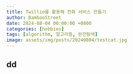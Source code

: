 ```yaml
---
title: Twillio를 활용해 전화 서비스 만들기
author: BambooStreet
date: 2024-08-04 00:00:00 +0800
categories: [hobbies]
tags: [algorithm, 알고리즘, 완전탐색]
image: assets/img/posts/20240804/testcat.jpg
---
```


## dd
